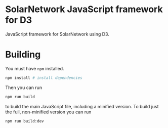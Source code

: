 # SolarNetwork JavaScript framework for D3

JavaScript framework for SolarNetwork using D3.

# Building

You must have `npm` installed.

```sh
npm install # install dependencies
```

Then you can run

```sh
npm run build
```

to build the main JavaScript file, including a minified version. To build just the
full, non-minified version you can run

```sh
npm run build:dev
```
